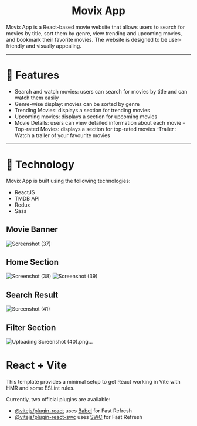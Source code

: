 <h1 align="center" style={{color:"red"}}>Movix App</h1>
Movix App is a React-based movie website that allows users to search for movies by title, sort them by genre, view trending and upcoming movies, and bookmark their favorite movies. The website is designed to be user-friendly and visually appealing.
<hr/>



# 🍿 Features 

- Search and watch movies: users can search for movies by title and can watch them easily
- Genre-wise display: movies can be sorted by genre
- Trending Movies: displays a section for trending movies
- Upcoming movies: displays a section for upcoming movies
- Movie Details: users can view detailed information about each movie
-Top-rated Movies: displays a section for top-rated movies
-Trailer : Watch a trailer of your favourite movies

<hr/>

# 🍿 Technology

Movix App is built using the following technologies:

- ReactJS
- TMDB API
- Redux
- Sass

## Movie Banner
![Screenshot (37)](https://github.com/samerr07/Movix-App/assets/112320710/a8bb50d6-89f5-4477-ab3a-42caf9dbf265)

## Home Section
![Screenshot (38)](https://github.com/samerr07/Movix-App/assets/112320710/326f5dbd-2b9f-494c-bf65-925b4437581d)
![Screenshot (39)](https://github.com/samerr07/Movix-App/assets/112320710/a0c763e9-b6d5-418e-ba47-8ce79a36bc61)

## Search Result
![Screenshot (41)](https://github.com/samerr07/Movix-App/assets/112320710/d920cc1b-e1c8-4700-8a28-6c5b446f3797)

## Filter Section 
![Uploading Screenshot (40).png…]()

# React + Vite

This template provides a minimal setup to get React working in Vite with HMR and some ESLint rules.

Currently, two official plugins are available:

- [@vitejs/plugin-react](https://github.com/vitejs/vite-plugin-react/blob/main/packages/plugin-react/README.md) uses [Babel](https://babeljs.io/) for Fast Refresh
- [@vitejs/plugin-react-swc](https://github.com/vitejs/vite-plugin-react-swc) uses [SWC](https://swc.rs/) for Fast Refresh
